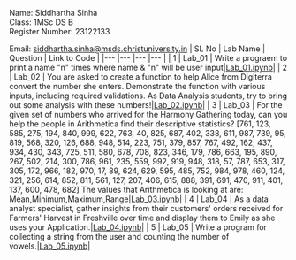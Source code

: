 Name: Siddhartha Sinha   
Class: 1MSc DS B   
Register Number: 23122133

Email: siddhartha.sinha@msds.christuniversity.in
| SL No | Lab Name | Question | Link to Code |
|---    |---       |---       |---           |
| 1     | Lab_01   | Write a prograem to print a name "n" times where name & "n" will be user input|<a href="Lab01.ipynb">Lab_01.ipynb</a>|
| 2     | Lab_02   | You are asked to create a function to help Alice from Digiterra convert the number she enters. Demonstrate the function with various inputs, including required validations. As Data Analysis students, try to bring out some analysis with these numbers!|<a href="Lab02.ipynb">Lab_02.ipynb</a>|
| 3     | Lab_03   | For the given set of numbers who arrived for the Harmony Gathering today, can you help the people in Arithmetica find their descriptive statistics? [761, 123, 585, 275, 194, 840, 999, 622, 763, 40, 825, 687, 402, 338, 611, 987, 739, 95, 819, 568, 320, 126, 688, 948, 514, 223, 751, 379, 857, 767, 492, 162, 437, 934, 430, 343, 725, 511, 580, 678, 708, 823, 346, 179, 786, 663, 195, 890, 267, 502, 214, 300, 786, 961, 235, 559, 992, 919, 948, 318, 57, 787, 653, 317, 305, 172, 966, 182, 970, 17, 89, 624, 629, 595, 485, 752, 984, 978, 460, 124, 321, 256, 614, 852, 811, 561, 127, 207, 406, 615, 888, 391, 691, 470, 911, 401, 137, 600, 478, 682] The values that Arithmetica is looking at are: Mean,Minimum,Maximum,Range|<a href="Lab03.ipynb">Lab_03.ipynb</a>|
| 4     | Lab_04   | As a data analyst specialist, gather insights from their customers' orders received for Farmers' Harvest in Freshville over time and display them to Emily as she uses your Application.|<a href="Lab04.ipynb">Lab_04.ipynb</a>|
| 5     | Lab_05   | Write a program for collecting a string from the user and counting the number of vowels.|<a href="Lab05.ipynb">Lab_05.ipynb</a>|
